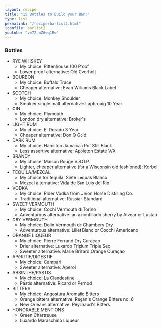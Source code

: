 ```yaml
---
layout: recipe
title: "15 Bottles to Build your Bar!"
type: list
permalink: "/recipe/barlist2.html"
iconfile: barlist2
youtube: "v=7Z_mZ6wq1Rw"
---
```


### Bottles

- RYE WHISKEY
  - My choice: Rittenhouse 100 Proof
  - Lower proof alternative: Old Overholt
- BOURBON
  - My choice: Buffalo Trace
  - Cheaper alternative: Evan Williams Black Label
- SCOTCH
  - My choice: Monkey Shoulder
  - Smokier single malt alternative: Laphroaig 10 Year
- GIN
  - My choice: Plymouth
  - London dry alternative: Broker's
- LIGHT RUM
  - My choice: El Dorado 3 Year
  - Cheaper alternative: Don Q Gold
- DARK RUM
  - My choice: Hamilton Jamaican Pot Still Black
  - Less assertive alternative: Appleton Estate V/X
- BRANDY
  - My choice: Maison Rouge V.S.O.P.
  - Lighter, cheaper alternative (for a Wisconsin old fashioned): Korbel
- TEQUILA/MEZCAL
  - My choice for tequila: Siete Lequas Blanco
  - Mezcal alternative: Vida de San Luis del Rio
- VODKA
  - My choice: Rider Vodka from Union Horse Distilling Co.
  - Traditional alternative: Russian Standard
- SWEET VERMOUTH
  - My choice: Cochi Vermouth di Torino
  - Adventurous alternative: an amontillado sherry by Alvear or Lustau
- DRY VERMOUTH
  - My choice: Dolin Vermouth de Chambery Dry
  - Adventurous alternative: Lillet Blanc or Cocchi Americano
- ORANGE LIQUEUR
  - My choice: Pierre Ferrand Dry Cura&ccedil;ao
  - Drier alternative: Luxardo Triplum Triple Sec
  - Sweeter alternative: Marie Brizard Orange Cura&ccedil;ao
- AP&eacute;RITIF/DIGESTIF
  - My choice: Campari
  - Sweeter alternative: Aperol
- ABSINTHE/PASTIS
  - My choice: La Clandestine
  - Pastis alternative: Ricard or Pernod
- BITTERS
  - My choice: Angostura Aromatic Bitters
  - Orange bitters alternative: Regan's Orange Bitters no. 6
  - New Orleans alternative: Peychaud's Bitters
- HONORABLE MENTIONS
  - Green Chartreuse
  - Luxardo Maraschino Liqueur

    
<script type="application/ld+json">
{
  "@context": "https://schema.org",
  "@type": "Recipe",
  "author": "{{ page.author }}",
  "description": "{{ page.excerpt | strip_html | replace: '"', "'" }}",
  "image": "{% for ingredient in site.data[page.iconfile].images.ingredient limit: 1 %}{{ ingredient.url }}{% endfor %}",
  "recipeIngredient": [],
  "name": "{{ page.title }}",
  "recipeInstructions": "",
  "recipeYield": "1 cocktail",
  "recipeCategory": "cocktail"
}
</script>

    